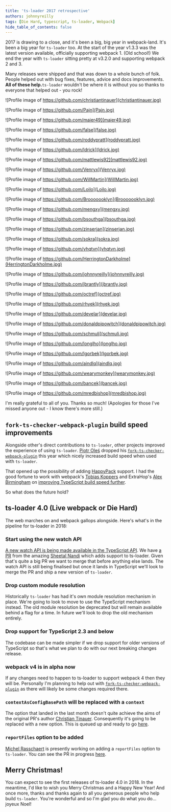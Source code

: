 ```yaml
---
title: 'ts-loader 2017 retrospective'
authors: johnnyreilly
tags: [Die Hard, typescript, ts-loader, Webpack]
hide_table_of_contents: false
---
```


2017 is drawing to a close, and it's been a big, big year in webpack-land. It's been a big year for `ts-loader` too. At the start of the year v1.3.3 was the latest version available, officially supporting webpack 1. (Old school!) We end the year with `ts-loader` sitting pretty at v3.2.0 and supporting webpack 2 and 3.

Many releases were shipped and that was down to a whole bunch of folk. People helped out with bug fixes, features, advice and docs improvements. **All of these help.**`ts-loader` wouldn't be where it is without you so thanks to everyone that helped out - you rock!

![Profile image of https://github.com/christiantinauer](christiantinauer.jpg)

![Profile image of https://github.com/Pajn](Pajn.jpg)

![Profile image of https://github.com/maier49](maier49.jpg)

![Profile image of https://github.com/false](false.jpg)

![Profile image of https://github.com/roddypratt](roddypratt.jpg)

![Profile image of https://github.com/ldrick](ldrick.jpg)

![Profile image of https://github.com/mattlewis92](mattlewis92.jpg)

![Profile image of https://github.com/Venryx](Venryx.jpg)

![Profile image of https://github.com/WillMartin](WillMartin.jpg)

![Profile image of https://github.com/Loilo](Loilo.jpg)

![Profile image of https://github.com/Brooooooklyn](Brooooooklyn.jpg)

![Profile image of https://github.com/mengxy](mengxy.jpg)

![Profile image of https://github.com/bsouthga](bsouthga.jpg)

![Profile image of https://github.com/zinserjan](zinserjan.jpg)

![Profile image of https://github.com/sokra](sokra.jpg)

![Profile image of https://github.com/vhqtvn](vhqtvn.jpg)

![Profile image of https://github.com/HerringtonDarkholme](HerringtonDarkholme.jpg)

![Profile image of https://github.com/johnnyreilly](johnnyreilly.jpg)

![Profile image of https://github.com/jbrantly](jbrantly.jpg)

![Profile image of https://github.com/octref](octref.jpg)

![Profile image of https://github.com/rhyek](rhyek.jpg)

![Profile image of https://github.com/develar](develar.jpg)

![Profile image of https://github.com/donaldpipowitch](donaldpipowitch.jpg)

![Profile image of https://github.com/schmuli](schmuli.jpg)

![Profile image of https://github.com/longlho](longlho.jpg)

![Profile image of https://github.com/Igorbek](Igorbek.jpg)

![Profile image of https://github.com/aindlq](aindlq.jpg)

![Profile image of https://github.com/wearymonkey](wearymonkey.jpg)

![Profile image of https://github.com/bancek](bancek.jpg)

![Profile image of https://github.com/mredbishop](mredbishop.jpg)

I'm really grateful to all of you. Thanks so much! (Apologies for those I've missed anyone out - I know there's more still.)

## `fork-ts-checker-webpack-plugin` build speed improvements

Alongside other's direct contributions to `ts-loader`, other projects improved the experience of using `ts-loader`. [Piotr Oleś](https://github.com/piotr-oles) dropped his [`fork-ts-checker-webpack-plugin`](https://github.com/Realytics/fork-ts-checker-webpack-plugin) this year which nicely increased build speed when used with `ts-loader`.

That opened up the possibility of adding [HappyPack](https://github.com/amireh/happypack) support. I had the good fortune to work with webpack's [Tobias Koppers](https://github.com/sokra) and ExtraHop's [Alex Birmingham](https://github.com/abirmingham) on [improving TypeScript build speed further](https://www.extrahop.com/company/blog/2017/extrahop-webpack-accelerating-build-times/).

So what does the future hold?

## ts-loader 4.0 (Live webpack or Die Hard)

The web marches on and webpack gallops alongside. Here's what's in the pipeline for ts-loader in 2018:

### Start using the new watch API

[A new watch API is being made available in the TypeScript API](https://github.com/Microsoft/TypeScript/pull/20234). We have [a PR](https://github.com/TypeStrong/ts-loader/pull/685) from the amazing [Sheetal Nandi](https://github.com/sheetalkamat) which adds support to ts-loader. Given that's quite a big PR we want to merge that before anything else lands. The watch API is still being finalised but once it lands in TypeScript we'll look to merge the PR and ship a new version of `ts-loader`.

### Drop custom module resolution

Historically `ts-loader` has had it's own module resolution mechanism in place. We're going to look to move to use the TypeScript mechanism instead. The old module resolution be deprecated but will remain available behind a flag for a time. In future we'll look to drop the old mechanism entirely.

### Drop support for TypeScript 2.3 and below

The codebase can be made simpler if we drop support for older versions of TypeScript so that's what we plan to do with our next breaking changes release.

### webpack v4 is in alpha now

If any changes need to happen to ts-loader to support webpack 4 then they will be. Personally I'm planning to help out with [`fork-ts-checker-webpack-plugin`](https://github.com/Realytics/fork-ts-checker-webpack-plugin) as there will likely be some changes required there.

### `contextAsConfigBasePath` will be replaced with a `context`

The option that landed in the last month doesn't quite achieve the aims of the original PR's author [Christian Tinauer](https://github.com/christiantinauer). Consequently it's going to be replaced with a new option. This is queued up and ready to go [here](https://github.com/TypeStrong/ts-loader/pull/688).

### `reportFiles` option to be added

[Michel Rasschaert](https://github.com/freeman) is presently working on adding a `reportFiles` option to `ts-loader`. You can see the PR in progress [here](https://github.com/TypeStrong/ts-loader/pull/701).

## Merry Christmas!

You can expect to see the first releases of ts-loader 4.0 in 2018. In the meantime, I'd like to wish you Merry Christmas and a Happy New Year! And once more, thanks and thanks again to all you generous people who help build `ts-loader`. You're wonderful and so I'm glad you do what you do... joyeux Noel!
